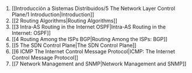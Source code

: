 1. [[Introducción a Sistemas Distribuidos/5 The Network Layer Control Plane/1 Introduction|Introduction]]
2. [[2 Routing Algorithms|Routing Algorithms]]
3. [[3 Intra-AS Routing in the Internet OSPF|Intra-AS Routing in the Internet: OSPF]]
4. [[4 Routing Among the ISPs BGP|Routing Among the ISPs: BGP]]
5. [[5 The SDN Control Plane|The SDN Control Plane]]
6. [[6 ICMP The Internet Control Message Protocol|ICMP: The Internet Control Message Protocol]]
7. [[7 Network Management and SNMP|Network Management and SNMP]]
